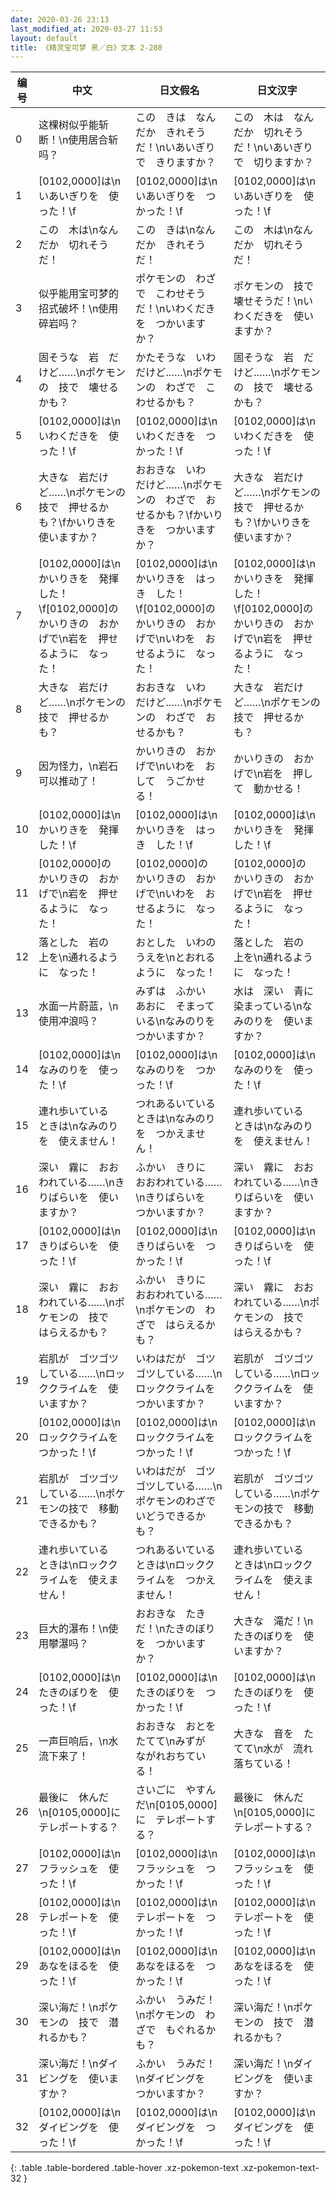 ```yaml
---
date: 2020-03-26 23:13
last_modified_at: 2020-03-27 11:53
layout: default
title: 《精灵宝可梦 黑／白》文本 2-280
---
```

| 编号 | 中文 | 日文假名 | 日文汉字 |
| ---- | ---- | ---- | --- |
| 0 | 这棵树似乎能斩断！\n使用居合斩吗？ | この　きは　なんだか　きれそうだ！\nいあいぎりで　きりますか？ | この　木は　なんだか　切れそうだ！\nいあいぎりで　切りますか？ |
| 1 | [0102,0000]は\nいあいぎりを　使った！\f | [0102,0000]は\nいあいぎりを　つかった！\f | [0102,0000]は\nいあいぎりを　使った！\f |
| 2 | この　木は\nなんだか　切れそうだ！ | この　きは\nなんだか　きれそうだ！ | この　木は\nなんだか　切れそうだ！ |
| 3 | 似乎能用宝可梦的招式破坏！\n使用碎岩吗？ | ポケモンの　わざで　こわせそうだ！\nいわくだきを　つかいますか？ | ポケモンの　技で　壊せそうだ！\nいわくだきを　使いますか？ |
| 4 | 固そうな　岩　だけど……\nポケモンの　技で　壊せるかも？ | かたそうな　いわ　だけど……\nポケモンの　わざで　こわせるかも？ | 固そうな　岩　だけど……\nポケモンの　技で　壊せるかも？ |
| 5 | [0102,0000]は\nいわくだきを　使った！\f | [0102,0000]は\nいわくだきを　つかった！\f | [0102,0000]は\nいわくだきを　使った！\f |
| 6 | 大きな　岩だけど……\nポケモンの　技で　押せるかも？\fかいりきを　使いますか？ | おおきな　いわ　だけど……\nポケモンの　わざで　おせるかも？\fかいりきを　つかいますか？ | 大きな　岩だけど……\nポケモンの　技で　押せるかも？\fかいりきを　使いますか？ |
| 7 | [0102,0000]は\nかいりきを　発揮した！\f[0102,0000]の　かいりきの　おかげで\n岩を　押せるように　なった！ | [0102,0000]は\nかいりきを　はっき　した！\f[0102,0000]の　かいりきの　おかげで\nいわを　おせるように　なった！ | [0102,0000]は\nかいりきを　発揮した！\f[0102,0000]の　かいりきの　おかげで\n岩を　押せるように　なった！ |
| 8 | 大きな　岩だけど……\nポケモンの　技で　押せるかも？ | おおきな　いわ　だけど……\nポケモンの　わざで　おせるかも？ | 大きな　岩だけど……\nポケモンの　技で　押せるかも？ |
| 9 | 因为怪力，\n岩石可以推动了！ | かいりきの　おかげで\nいわを　おして　うごかせる！ | かいりきの　おかげで\n岩を　押して　動かせる！ |
| 10 | [0102,0000]は\nかいりきを　発揮した！\f | [0102,0000]は\nかいりきを　はっき　した！\f | [0102,0000]は\nかいりきを　発揮した！\f |
| 11 | [0102,0000]の　かいりきの　おかげで\n岩を　押せるように　なった！ | [0102,0000]の　かいりきの　おかげで\nいわを　おせるように　なった！ | [0102,0000]の　かいりきの　おかげで\n岩を　押せるように　なった！ |
| 12 | 落とした　岩の　上を\n通れるように　なった！ | おとした　いわの　うえを\nとおれるように　なった！ | 落とした　岩の　上を\n通れるように　なった！ |
| 13 | 水面一片蔚蓝，\n使用冲浪吗？ | みずは　ふかい　あおに　そまっている\nなみのりを　つかいますか？ | 水は　深い　青に　染まっている\nなみのりを　使いますか？ |
| 14 | [0102,0000]は\nなみのりを　使った！\f | [0102,0000]は\nなみのりを　つかった！\f | [0102,0000]は\nなみのりを　使った！\f |
| 15 | 連れ歩いている　ときは\nなみのりを　使えません！ | つれあるいている　ときは\nなみのりを　つかえません！ | 連れ歩いている　ときは\nなみのりを　使えません！ |
| 16 | 深い　霧に　おおわれている……\nきりばらいを　使いますか？ | ふかい　きりに　おおわれている……\nきりばらいを　つかいますか？ | 深い　霧に　おおわれている……\nきりばらいを　使いますか？ |
| 17 | [0102,0000]は\nきりばらいを　使った！\f | [0102,0000]は\nきりばらいを　つかった！\f | [0102,0000]は\nきりばらいを　使った！\f |
| 18 | 深い　霧に　おおわれている……\nポケモンの　技で　はらえるかも？ | ふかい　きりに　おおわれている……\nポケモンの　わざで　はらえるかも？ | 深い　霧に　おおわれている……\nポケモンの　技で　はらえるかも？ |
| 19 | 岩肌が　ゴツゴツしている……\nロッククライムを　使いますか？ | いわはだが　ゴツゴツしている……\nロッククライムを　つかいますか？ | 岩肌が　ゴツゴツしている……\nロッククライムを　使いますか？ |
| 20 | [0102,0000]は\nロッククライムを　つかった！\f | [0102,0000]は\nロッククライムを　つかった！\f | [0102,0000]は\nロッククライムを　つかった！\f |
| 21 | 岩肌が　ゴツゴツしている……\nポケモンの技で　移動できるかも？ | いわはだが　ゴツゴツしている……\nポケモンのわざで　いどうできるかも？ | 岩肌が　ゴツゴツしている……\nポケモンの技で　移動できるかも？ |
| 22 | 連れ歩いている　ときは\nロッククライムを　使えません！ | つれあるいている　ときは\nロッククライムを　つかえません！ | 連れ歩いている　ときは\nロッククライムを　使えません！ |
| 23 | 巨大的瀑布！\n使用攀瀑吗？ | おおきな　たきだ！\nたきのぼりを　つかいますか？ | 大きな　滝だ！\nたきのぼりを　使いますか？ |
| 24 | [0102,0000]は\nたきのぼりを　使った！\f | [0102,0000]は\nたきのぼりを　つかった！\f | [0102,0000]は\nたきのぼりを　使った！\f |
| 25 | 一声巨响后，\n水流下来了！ | おおきな　おとを　たてて\nみずが　ながれおちている！ | 大きな　音を　たてて\n水が　流れ落ちている！ |
| 26 | 最後に　休んだ\n[0105,0000]に　テレポートする？ | さいごに　やすんだ\n[0105,0000]に　テレポートする？ | 最後に　休んだ\n[0105,0000]に　テレポートする？ |
| 27 | [0102,0000]は\nフラッシュを　使った！\f | [0102,0000]は\nフラッシュを　つかった！\f | [0102,0000]は\nフラッシュを　使った！\f |
| 28 | [0102,0000]は\nテレポートを　使った！\f | [0102,0000]は\nテレポートを　つかった！\f | [0102,0000]は\nテレポートを　使った！\f |
| 29 | [0102,0000]は\nあなをほるを　使った！\f | [0102,0000]は\nあなをほるを　つかった！\f | [0102,0000]は\nあなをほるを　使った！\f |
| 30 | 深い海だ！\nポケモンの　技で　潜れるかも？ | ふかい　うみだ！\nポケモンの　わざで　もぐれるかも？ | 深い海だ！\nポケモンの　技で　潜れるかも？ |
| 31 | 深い海だ！\nダイビングを　使いますか？ | ふかい　うみだ！\nダイビングを　つかいますか？ | 深い海だ！\nダイビングを　使いますか？ |
| 32 | [0102,0000]は\nダイビングを　使った！\f | [0102,0000]は\nダイビングを　つかった！\f | [0102,0000]は\nダイビングを　使った！\f |
{: .table .table-bordered .table-hover .xz-pokemon-text .xz-pokemon-text-32 }